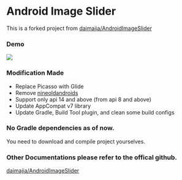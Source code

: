 # Android Image Slider 

This is a forked project from 
[daimajia/AndroidImageSlider](https://github.com/daimajia/AndroidImageSlider)

### Demo

![](http://ww3.sinaimg.cn/mw690/610dc034jw1egzor66ojdg20950fknpe.gif)


### Modification Made

* Replace Picasso with Glide
* Remove [nineoldandroids](https://github.com/JakeWharton/NineOldAndroids)
* Support only api 14 and above (from api 8 and above)
* Update AppCompat v7 library
* Update Gradle, Build Tool plugin, and clean some build configs

### No Gradle dependencies as of now.
You need to download and compile project yourselves.

### Other Documentations please refer to the offical github.
[daimajia/AndroidImageSlider](https://github.com/daimajia/AndroidImageSlider)
